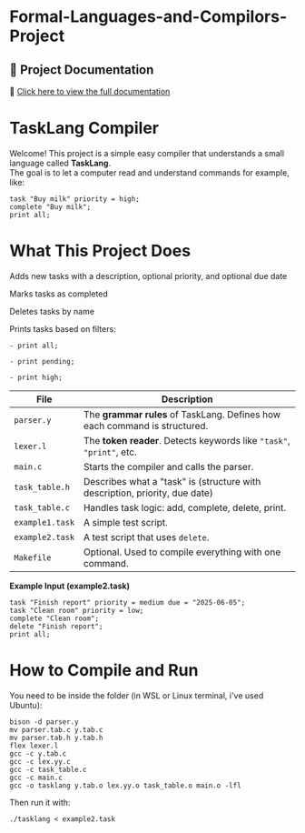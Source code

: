 # Formal-Languages-and-Compilors-Project

## 📄 Project Documentation

📄 [Click here to view the full documentation](https://docs.google.com/document/d/1jDhlf-5knfU9hEsQ_Jcsu0lKwXiIWQpnqrLJ-tqIPVs/edit?usp=sharing)

# TaskLang Compiler

Welcome! This project is a simple easy compiler that understands a small language called **TaskLang**.  
The goal is to let a computer read and understand commands for example, like:

```tasklang
task "Buy milk" priority = high;
complete "Buy milk";
print all;
```

# **What This Project Does**
Adds new tasks with a description, optional priority, and optional due date

Marks tasks as completed

Deletes tasks by name

Prints tasks based on filters:
```
- print all;

- print pending;

- print high;
```


| File            | Description                                                                 |
| --------------- | --------------------------------------------------------------------------- |
| `parser.y`      | The **grammar rules** of TaskLang. Defines how each command is structured.  |
| `lexer.l`       | The **token reader**. Detects keywords like `"task"`, `"print"`, etc.       |
| `main.c`        | Starts the compiler and calls the parser.                                   |
| `task_table.h`  | Describes what a "task" is (structure with description, priority, due date) |
| `task_table.c`  | Handles task logic: add, complete, delete, print.                           |
| `example1.task` | A simple test script.                                                       |
| `example2.task` | A test script that uses `delete`.                                           |
| `Makefile`      | Optional. Used to compile everything with one command.                      |



 **Example Input (example2.task)**
 ```
task "Finish report" priority = medium due = "2025-06-05";
task "Clean room" priority = low;
complete "Clean room";
delete "Finish report";
print all;
```



# How to Compile and Run
You need to be inside the folder (in WSL or Linux terminal, i've used Ubuntu):
```
bison -d parser.y
mv parser.tab.c y.tab.c
mv parser.tab.h y.tab.h
flex lexer.l
gcc -c y.tab.c
gcc -c lex.yy.c
gcc -c task_table.c
gcc -c main.c
gcc -o tasklang y.tab.o lex.yy.o task_table.o main.o -lfl
```

Then run it with:
```
./tasklang < example2.task
```
